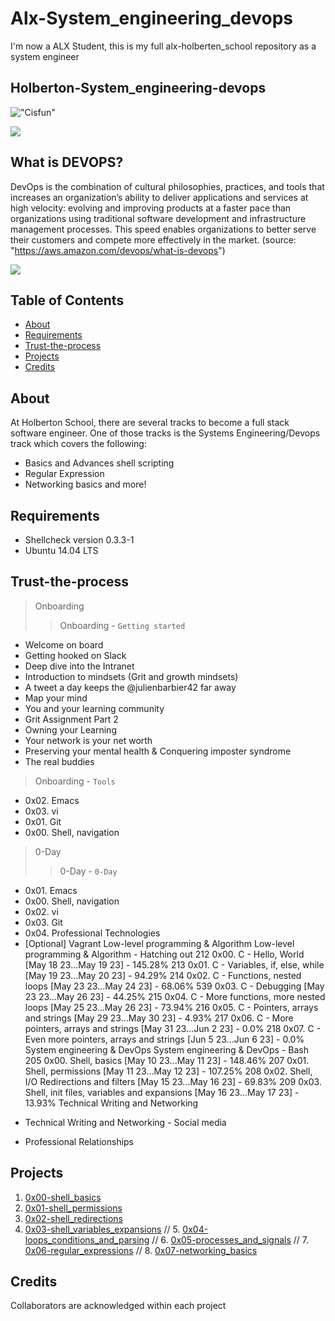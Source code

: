 # Alx-System_engineering_devops
I'm now a ALX Student, this is my full alx-holberten_school repository as a system engineer

## Holberton-System_engineering-devops

!["Cisfun"](https://camo.githubusercontent.com/3d51da6302e9f14aa387547687650884c29991e1e33eadaede096cfcba67491f/68747470733a2f2f73332e616d617a6f6e6177732e636f6d2f696e7472616e65742d70726f6a656374732d66696c65732f686f6c626572746f6e7363686f6f6c2d6c6f775f6c6576656c5f70726f6772616d6d696e672f3231322f63697366756e2e6a7067)


![](https://cdn2.hubspot.net/hubfs/2151760/img-information-technology-1.png)

## What is DEVOPS?

DevOps is the combination of cultural philosophies, practices, and tools that increases an organization’s ability to deliver applications and services at high velocity: evolving and improving products at a faster pace than organizations using traditional software development and infrastructure management processes. This speed enables organizations to better serve their customers and compete more effectively in the market.
(source: "https://aws.amazon.com/devops/what-is-devops")

![](https://d1.awsstatic.com/product-marketing/DevOps/DevOps_feedback-diagram.ff668bfc299abada00b2dcbdc9ce2389bd3dce3f.png)

## Table of Contents

* [About](#about)
* [Requirements](#requirements)
* [Trust-the-process](#Trust-the-process)
* [Projects](#projects)
* [Credits](#credits)

## About
At Holberton School, there are several tracks to become a full stack software engineer. One of those tracks is the Systems Engineering/Devops track which covers the following:

- Basics and Advances shell scripting
- Regular Expression
- Networking basics
and more!

## Requirements
* Shellcheck version 0.3.3-1
* Ubuntu 14.04 LTS

## Trust-the-process
> Onboarding
>> Onboarding - `Getting started`
- Welcome on board
- Getting hooked on Slack
- Deep dive into the Intranet
- Introduction to mindsets (Grit and growth mindsets)
- A tweet a day keeps the @julienbarbier42 far away
- Map your mind
- You and your learning community
- Grit Assignment Part 2
- Owning your Learning
- Your network is your net worth
- Preserving your mental health & Conquering imposter syndrome
- The real buddies

> Onboarding - `Tools`
- 0x02. Emacs
- 0x03. vi
- 0x01. Git
- 0x00. Shell, navigation

> 0-Day
>> 0-Day - `0-Day`
- 0x01. Emacs
- 0x00. Shell, navigation
- 0x02. vi
- 0x03. Git
- 0x04. Professional Technologies
- [Optional] Vagrant
Low-level programming & Algorithm
Low-level programming & Algorithm - Hatching out
212 0x00. C - Hello, World [May 18 23...May 19 23] - 145.28%
213 0x01. C - Variables, if, else, while [May 19 23...May 20 23] - 94.29%
214 0x02. C - Functions, nested loops [May 23 23...May 24 23] - 68.06%
539 0x03. C - Debugging [May 23 23...May 26 23] - 44.25%
215 0x04. C - More functions, more nested loops [May 25 23...May 26 23] - 73.94%
216 0x05. C - Pointers, arrays and strings [May 29 23...May 30 23] - 4.93%
217 0x06. C - More pointers, arrays and strings [May 31 23...Jun 2 23] - 0.0%
218 0x07. C - Even more pointers, arrays and strings [Jun 5 23...Jun 6 23] - 0.0%
System engineering & DevOps
System engineering & DevOps - Bash
205 0x00. Shell, basics [May 10 23...May 11 23] - 148.46%
207 0x01. Shell, permissions [May 11 23...May 12 23] - 107.25%
208 0x02. Shell, I/O Redirections and filters [May 15 23...May 16 23] - 69.83%
209 0x03. Shell, init files, variables and expansions [May 16 23...May 17 23] - 13.93%
Technical Writing and Networking
* Technical Writing and Networking - Social media
- Professional Relationships
## Projects

1. [0x00-shell_basics](./0x00-shell_basics)
2. [0x01-shell_permissions](./0x01-shell_permissions)
3. [0x02-shell_redirections](./0x02-shell_redirections)
4. [0x03-shell_variables_expansions](./0x03-shell_variables_expansions)	
// 5. [0x04-loops_conditions_and_parsing](./0x04-loops_conditions_and_parsing)
// 6. [0x05-processes_and_signals](./0x05-processes_and_signals)
// 7. [0x06-regular_expressions](./0x06-regular_expressions)
// 8. [0x07-networking_basics](./0x07-networking_basics)

## Credits
Collaborators are acknowledged within each project
